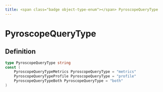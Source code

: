 ```yaml
---
title: <span class="badge object-type-enum"></span> PyroscopeQueryType
---
```

# <span class="badge object-type-enum"></span> PyroscopeQueryType

## Definition

```go
type PyroscopeQueryType string
const (
	PyroscopeQueryTypeMetrics PyroscopeQueryType = "metrics"
	PyroscopeQueryTypeProfile PyroscopeQueryType = "profile"
	PyroscopeQueryTypeBoth PyroscopeQueryType = "both"
)

```
